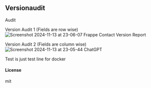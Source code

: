 ## Versionaudit

Audit

Version Audit 1 (Fields are row wise)
![Screenshot 2024-11-13 at 23-06-07 Frappe Contact Version Report](https://github.com/user-attachments/assets/15b4072f-22b0-4030-9fab-dd8cd5ea291b)

Version Audit 2 (Fields are column wise)
![Screenshot 2024-11-13 at 23-05-44 ChatGPT](https://github.com/user-attachments/assets/fc388b4d-26ee-4421-ba73-a9dcd6ce9ed0)


Test is just test line for docker
#### License

mit
